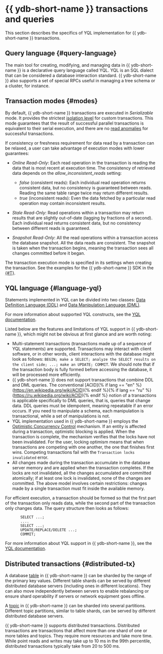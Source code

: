 # {{ ydb-short-name }} transactions and queries

This section describes the specifics of YQL implementation for {{ ydb-short-name }} transactions.

## Query language {#query-language}

The main tool for creating, modifying, and managing data in {{ ydb-short-name }} is a declarative query language called YQL. YQL is an SQL dialect that can be considered a database interaction standard. {{ ydb-short-name }} also supports a set of special RPCs useful in managing a tree schema or a cluster, for instance.

## Transaction modes {#modes}

By default, {{ ydb-short-name }} transactions are executed in *Serializable* mode. It provides the strictest [isolation level](https://en.wikipedia.org/wiki/Isolation_(database_systems)#Serializable) for custom transactions. This mode guarantees that the result of successful parallel transactions is equivalent to their serial execution, and there are no [read anomalies](https://en.wikipedia.org/wiki/Isolation_(database_systems)#Read_phenomena) for successful transactions.

If consistency or freshness requirement for data read by a transaction can be relaxed, a user can take advantage of execution modes with lower guarantees:

* *Online Read-Only*: Each read operation in the transaction is reading the data that is most recent at execution time. The consistency of retrieved data depends on the *allow_inconsistent_reads* setting:

  * *false* (consistent reads): Each individual read operation returns consistent data, but no consistency is guaranteed between reads. Reading the same table range twice may return different results.
  * *true* (inconsistent reads): Even the data fetched by a particular read operation may contain inconsistent results.

* *Stale Read-Only*: Read operations within a transaction may return results that are slightly out-of-date (lagging by fractions of a second). Each individual read returns consistent data, but no consistency between different reads is guaranteed.
* *Snapshot Read-Only*: All the read operations within a transaction access the database snapshot. All the data reads are consistent. The snapshot is taken when the transaction begins, meaning the transaction sees all changes committed before it began.

The transaction execution mode is specified in its settings when creating the transaction. See the examples for the {{ ydb-short-name }} SDK in the [{#T}](../../recipes/ydb-sdk/tx-control.md).

## YQL language {#language-yql}

Statements implemented in YQL can be divided into two classes: [Data Definition Language (DDL)](https://en.wikipedia.org/wiki/Data_definition_language) and [Data Manipulation Language (DML)](https://en.wikipedia.org/wiki/Data_manipulation_language).

For more information about supported YQL constructs, see the [YQL documentation](../../yql/reference/index.md).

Listed below are the features and limitations of YQL support in {{ ydb-short-name }}, which might not be obvious at first glance and are worth noting:

* Multi-statement transactions (transactions made up of a sequence of YQL statements) are supported. Transactions may interact with client software, or in other words, client interactions with the database might look as follows: `BEGIN; make a SELECT; analyze the SELECT results on the client side; ...; make an UPDATE; COMMIT`. We should note that if the transaction body is fully formed before accessing the database, it will be processed more efficiently.
* {{ ydb-short-name }} does not support transactions that combine DDL and DML queries. The conventional [ACID]{% if lang == "en" %}(https://en.wikipedia.org/wiki/ACID){% endif %}{% if lang == "ru" %}(https://ru.wikipedia.org/wiki/ACID){% endif %}  notion of a transactions is applicable specifically to DML queries, that is, queries that change data. DDL queries must be idempotent, meaning repeatable if an error occurs. If you need to manipulate a schema, each manipulation is transactional, while a set of manipulations is not.
* YQL implementation used in {{ ydb-short-name }} employs the [Optimistic Concurrency Control](https://en.wikipedia.org/wiki/Optimistic_concurrency_control) mechanism. If an entity is affected during a transaction, optimistic blocking is applied. When the transaction is complete, the mechanism verifies that the locks have not been invalidated. For the user, locking optimism means that when transactions are competing with one another, the one that finishes first wins. Competing transactions fail with the `Transaction locks invalidated` error.
* All changes made during the transaction accumulate in the database server memory and are applied when the transaction completes. If the locks are not invalidated, all the changes accumulated are committed atomically; if at least one lock is invalidated, none of the changes are committed. The above model involves certain restrictions: changes made by a single transaction must fit inside the available memory.

For efficient execution, a transaction should be formed so that the first part of the transaction only reads data, while the second part of the transaction only changes data. The query structure then looks as follows:

```yql
       SELECT ...;
       ....
       SELECT ...;
       UPDATE/REPLACE/DELETE ...;
       COMMIT;
```

For more information about YQL support in {{ ydb-short-name }}, see the [YQL documentation](../../yql/reference/index.md).

## Distributed transactions {#distributed-tx}

A database [table](../datamodel/table.md) in {{ ydb-short-name }} can be sharded by the range of the primary key values. Different table shards can be served by different distributed database servers (including ones in different locations). They can also move independently between servers to enable rebalancing or ensure shard operability if servers or network equipment goes offline.

A [topic](../topic.md) in {{ ydb-short-name }} can be sharded into several partitions. Different topic partitions, similar to table shards, can be served by different distributed database servers.

{{ ydb-short-name }} supports distributed transactions. Distributed transactions are transactions that affect more than one shard of one or more tables and topics. They require more resources and take more time. While point reads and writes may take up to 10 ms in the 99th percentile, distributed transactions typically take from 20 to 500 ms.
